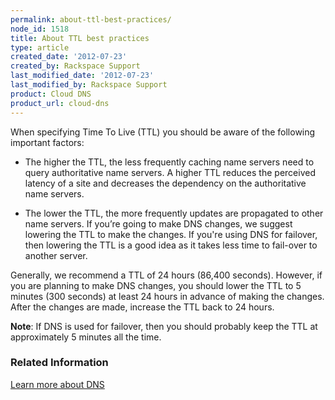 ```yaml
---
permalink: about-ttl-best-practices/
node_id: 1518
title: About TTL best practices
type: article
created_date: '2012-07-23'
created_by: Rackspace Support
last_modified_date: '2012-07-23'
last_modified_by: Rackspace Support
product: Cloud DNS
product_url: cloud-dns
---
```


When specifying Time To Live (TTL) you should be aware of the following important factors:

-  The higher the TTL, the less frequently caching name servers need to query authoritative name servers. A higher TTL reduces the perceived latency of a site and decreases the dependency on the authoritative name servers.

-  The lower the TTL, the more frequently updates are propagated to other name servers. If you’re going to make DNS changes, we suggest lowering the TTL to make the changes. If you're using DNS for failover, then lowering the TTL is a good idea as it takes less time to fail-over to another server.

Generally, we recommend a TTL of 24 hours (86,400 seconds). However, if you are planning to make DNS changes, you should lower the TTL to 5 minutes (300 seconds) at least 24 hours in advance of making the changes. After the changes are made, increase the TTL back to 24 hours.

**Note**: If DNS is used for failover, then you should probably keep the TTL at approximately 5 minutes all the time.

### Related Information

[Learn more about DNS](/how-to/learn-more-about-dns)
